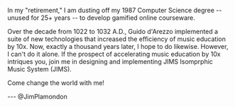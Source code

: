 In my "retirement," I am dusting off my 1987 Computer Science degree -- unused for 25+ years -- to develop gamified online courseware.

Over the decade from 1022 to 1032 A.D., Guido d'Arezzo implemented a suite of new technologies that increased the efficiency of music education by 10x. Now, exactly a thousand years later, I hope to do likewise. However, I can't do it alone. If the prospect of accelerating music education by 10x intriques you, join me in designing and implementing JIMS Isomprphic Music System (JIMS).

Come change the world with me!

--- @JimPlamondon
